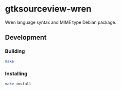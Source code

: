 # gtksourceview-wren

Wren language syntax and MIME type Debian package.

## Development

### Building

```bash
make
```

### Installing

```bash
make install
```

